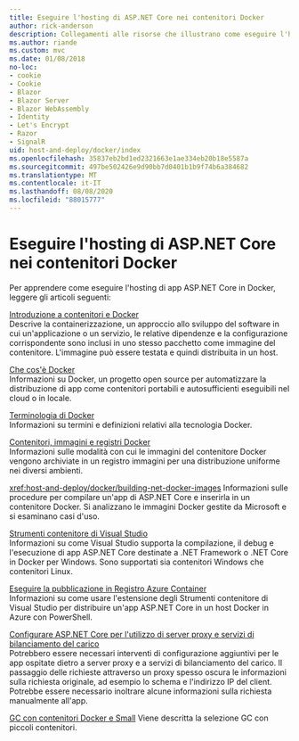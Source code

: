 ```yaml
---
title: Eseguire l'hosting di ASP.NET Core nei contenitori Docker
author: rick-anderson
description: Collegamenti alle risorse che illustrano come eseguire l'hosting di app ASP.NET Core nei contenitori Docker.
ms.author: riande
ms.custom: mvc
ms.date: 01/08/2018
no-loc:
- cookie
- Cookie
- Blazor
- Blazor Server
- Blazor WebAssembly
- Identity
- Let's Encrypt
- Razor
- SignalR
uid: host-and-deploy/docker/index
ms.openlocfilehash: 35837eb2bd1ed2321663e1ae334eb20b18e5587a
ms.sourcegitcommit: 497be502426e9d90bb7d0401b1b9f74b6a384682
ms.translationtype: MT
ms.contentlocale: it-IT
ms.lasthandoff: 08/08/2020
ms.locfileid: "88015777"
---
```

# <a name="host-aspnet-core-in-docker-containers"></a>Eseguire l'hosting di ASP.NET Core nei contenitori Docker

Per apprendere come eseguire l'hosting di app ASP.NET Core in Docker, leggere gli articoli seguenti:

[Introduzione a contenitori e Docker](/dotnet/standard/microservices-architecture/container-docker-introduction/index)  
Descrive la containerizzazione, un approccio allo sviluppo del software in cui un'applicazione o un servizio, le relative dipendenze e la configurazione corrispondente sono inclusi in uno stesso pacchetto come immagine del contenitore. L'immagine può essere testata e quindi distribuita in un host.

[Che cos'è Docker](/dotnet/standard/microservices-architecture/container-docker-introduction/docker-defined)  
Informazioni su Docker, un progetto open source per automatizzare la distribuzione di app come contenitori portabili e autosufficienti eseguibili nel cloud o in locale.

[Terminologia di Docker](/dotnet/standard/microservices-architecture/container-docker-introduction/docker-terminology)  
Informazioni su termini e definizioni relativi alla tecnologia Docker.

[Contenitori, immagini e registri Docker](/dotnet/standard/microservices-architecture/container-docker-introduction/docker-containers-images-registries)  
Informazioni sulle modalità con cui le immagini del contenitore Docker vengono archiviate in un registro immagini per una distribuzione uniforme nei diversi ambienti.

<xref:host-and-deploy/docker/building-net-docker-images> Informazioni sulle procedure per compilare un'app di ASP.NET Core e inserirla in un contenitore Docker. Si analizzano le immagini Docker gestite da Microsoft e si esaminano casi d'uso.

[Strumenti contenitore di Visual Studio](xref:host-and-deploy/docker/visual-studio-tools-for-docker)  
Informazioni su come Visual Studio supporta la compilazione, il debug e l'esecuzione di app ASP.NET Core destinate a .NET Framework o .NET Core in Docker per Windows. Sono supportati sia contenitori Windows che contenitori Linux.

[Eseguire la pubblicazione in Registro Azure Container](/azure/vs-azure-tools-docker-hosting-web-apps-in-docker)  
Informazioni su come usare l'estensione degli Strumenti contenitore di Visual Studio per distribuire un'app ASP.NET Core in un host Docker in Azure con PowerShell.

[Configurare ASP.NET Core per l'utilizzo di server proxy e servizi di bilanciamento del carico](xref:host-and-deploy/proxy-load-balancer)  
Potrebbero essere necessari interventi di configurazione aggiuntivi per le app ospitate dietro a server proxy e a servizi di bilanciamento del carico. Il passaggio delle richieste attraverso un proxy spesso oscura le informazioni sulla richiesta originale, ad esempio lo schema e l'indirizzo IP del client. Potrebbe essere necessario inoltrare alcune informazioni sulla richiesta manualmente all'app.

[GC con contenitori Docker e Small](xref:performance/memory#sc) Viene descritta la selezione GC con piccoli contenitori.